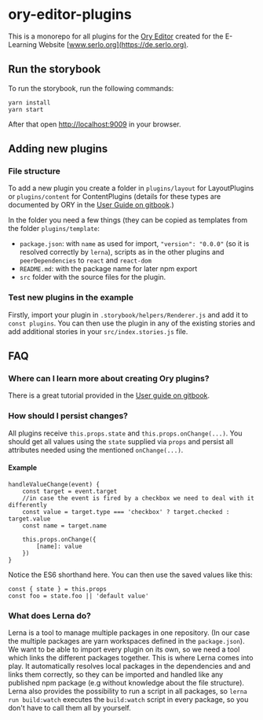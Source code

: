 # ory-editor-plugins

This is a monorepo for all plugins for the [Ory Editor](https://github.com/ory/editor) created for the E-Learning Website [www.serlo.org](https://de.serlo.org).

## Run the storybook

To run the storybook, run the following commands:

```
yarn install
yarn start
```

After that open [http://localhost:9009](http://localhost:9009) in your browser.

## Adding new plugins

### File structure

To add a new plugin you create a folder in `plugins/layout` for LayoutPlugins or `plugins/content` for ContentPlugins
(details for these types are documented by ORY in the [User Guide on gitbook](https://ory.gitbooks.io/editor/content/#how-it-works).)

In the folder you need a few things (they can be copied as templates from the folder `plugins/template`:

* `package.json`: with `name` as used for import, `"version": "0.0.0"` (so it is resolved correctly by `lerna`), scripts as in the other plugins and `peerDependencies` to `react` and `react-dom`
* `README.md`: with the package name for later npm export
* `src` folder with the source files for the plugin.

### Test new plugins in the example

Firstly, import your plugin in `.storybook/helpers/Renderer.js` and add it to `const plugins`. You can then use the plugin in any of the existing stories and add additional stories in your `src/index.stories.js` file.

## FAQ

### Where can I learn more about creating Ory plugins?

There is a great tutorial provided in the [User guide on gitbook](https://ory.gitbooks.io/editor/content/tutorials.html#reactjs-example).

### How should I persist changes?

All plugins receive `this.props.state` and `this.props.onChange(...)`. You should get all values using the `state` supplied via `props` and persist all attributes needed using the mentioned `onChange(...)`.

#### Example

```
handleValueChange(event) {
    const target = event.target
    //in case the event is fired by a checkbox we need to deal with it differently
    const value = target.type === 'checkbox' ? target.checked : target.value
    const name = target.name

    this.props.onChange({
        [name]: value
    })
}
```

Notice the ES6 shorthand here.
You can then use the saved values like this:

```
const { state } = this.props
const foo = state.foo || 'default value'
```

### What does Lerna do?

Lerna is a tool to manage multiple packages in one repository. (In our case the multiple packages are yarn workspaces defined in the `package.json`). We want to be able to import every plugin on its own, so we need a tool which links the different packages together.
This is where Lerna comes into play. It automatically resolves local packages in the dependencies and and links them correctly, so they can be imported and handled like any published npm package (e.g without knowledge about the file structure).
Lerna also provides the possibility to run a script in all packages, so `lerna run build:watch` executes the `build:watch` script in every package, so you don't have to call them all by yourself.
